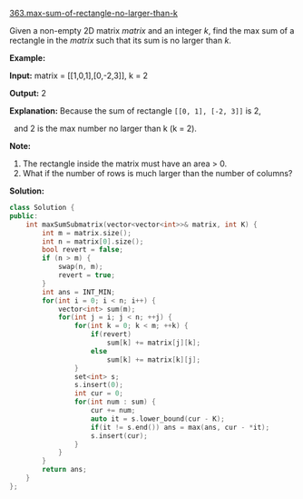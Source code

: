 [363.max-sum-of-rectangle-no-larger-than-k](https://leetcode.com/problems/max-sum-of-rectangle-no-larger-than-k/)  

Given a non-empty 2D matrix _matrix_ and an integer _k_, find the max sum of a rectangle in the _matrix_ such that its sum is no larger than _k_.

**Example:**

  
**Input:** matrix = \[\[1,0,1\],\[0,-2,3\]\], k = 2
  
**Output:** 2 
  
**Explanation:** Because the sum of rectangle `[[0, 1], [-2, 3]]` is 2,
  
             and 2 is the max number no larger than k (k = 2).

**Note:**

1.  The rectangle inside the matrix must have an area > 0.
2.  What if the number of rows is much larger than the number of columns?  



**Solution:**  

```cpp
class Solution {
public:
    int maxSumSubmatrix(vector<vector<int>>& matrix, int K) {
        int m = matrix.size();
        int n = matrix[0].size();
        bool revert = false;
        if (n > m) {
            swap(n, m);
            revert = true;
        }
        int ans = INT_MIN;
        for(int i = 0; i < n; i++) {
            vector<int> sum(m);
            for(int j = i; j < n; ++j) {
                for(int k = 0; k < m; ++k) {
                    if(revert)
                        sum[k] += matrix[j][k];
                    else
                        sum[k] += matrix[k][j];
                }
                set<int> s;
                s.insert(0);
                int cur = 0;
                for(int num : sum) {
                    cur += num;
                    auto it = s.lower_bound(cur - K);
                    if(it != s.end()) ans = max(ans, cur - *it);
                    s.insert(cur);
                }
            }
        }
        return ans;
    }
};
```
      